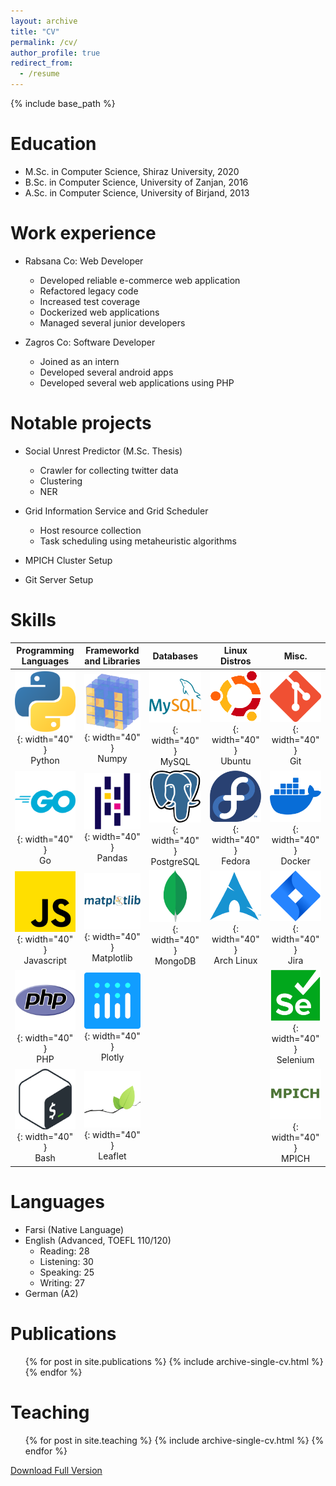 ```yaml
---
layout: archive
title: "CV"
permalink: /cv/
author_profile: true
redirect_from:
  - /resume
---
```


{% include base_path %}

Education
======
* M.Sc. in Computer Science, Shiraz University, 2020
* B.Sc. in Computer Science, University of Zanjan, 2016
* A.Sc. in Computer Science, University of Birjand, 2013

Work experience
======
* Rabsana Co: Web Developer
  * Developed reliable e-commerce web application
  * Refactored legacy code
  * Increased test coverage
  * Dockerized web applications
  * Managed several junior developers

* Zagros Co: Software Developer
  * Joined as an intern
  * Developed several android apps
  * Developed several web applications using PHP

Notable projects
======
* Social Unrest Predictor (M.Sc. Thesis)
  * Crawler for collecting twitter data
  * Clustering
  * NER

* Grid Information Service and Grid Scheduler
  * Host resource collection
  * Task scheduling using metaheuristic algorithms

* MPICH Cluster Setup

* Git Server Setup

Skills
======

|                         Programming Languages                         |                           Frameworkd and Libraries                            |                                   Databases                                   |                              Linux Distros                              |                                   Misc.                                   |
| :-------------------------------------------------------------------: | :---------------------------------------------------------------------------: | :---------------------------------------------------------------------------: | :---------------------------------------------------------------------: | :-----------------------------------------------------------------------: |
|   ![Python](/images/skills/python.png){: width="40" } <br /> Python   |        ![Numpy](/images/skills/numpy.png){: width="40" } <br /> Numpy         |   ![MySQL](/images/skills/mysql.png){: width="40" } <br />           MySQL    |   ![Ubuntu](/images/skills/ubuntu.png){: width="40" } <br />   Ubuntu   |      ![Git](/images/skills/git.png){: width="40" } <br />       Git       |
|       ![Go](/images/skills/golang.png){: width="40" } <br /> Go       |       ![Pandas](/images/skills/pandas.png){: width="40" } <br /> Pandas       | ![PostgreSQL](/images/skills/postgresql.png){: width="40" } <br /> PostgreSQL |   ![Fedora](/images/skills/fedora.png){: width="40" } <br />   Fedora   |     ![Docker](/images/skills/docker.png){: width="40" } <br /> Docker     |
| ![Javascript](/images/skills/js.png){: width="40" } <br /> Javascript | ![Matplotlib](/images/skills/matplotlib.png){: width="40" } <br /> Matplotlib |  ![MongoDB](/images/skills/mongodb.png){: width="40" } <br />       MongoDB   | ![Arch Linux](/images/skills/arch.png){: width="40" } <br /> Arch Linux |       ![Jira](/images/skills/jira.png){: width="40" } <br />   Jira       |
|    ![PHP](/images/skills/php.png){: width="40" } <br />       PHP     |       ![Plotly](/images/skills/plotly.png){: width="40" } <br /> Plotly       |                                                                               |                                                                         | ![Selenium](/images/skills/selenium.png){: width="40" } <br />   Selenium |
|    ![Bash](/images/skills/bash.png){: width="40" } <br />     Bash    |     ![Leaflet](/images/skills/leaflet.png){: width="40" } <br /> Leaflet      |                                                                               |                                                                         |     ![MPICH](/images/skills/mpich.png){: width="40" } <br />   MPICH      |

Languages
======
* Farsi (Native Language)
* English (Advanced, TOEFL 110/120)
  * Reading: 28
  * Listening: 30
  * Speaking: 25
  * Writing: 27
* German (A2)


Publications
======
  <ul>{% for post in site.publications %}
    {% include archive-single-cv.html %}
  {% endfor %}</ul>
  
<!-- Talks
======
  <ul>{% for post in site.talks %}
    {% include archive-single-talk-cv.html %}
  {% endfor %}</ul> -->
  
Teaching
======
  <ul>{% for post in site.teaching %}
    {% include archive-single-cv.html %}
  {% endfor %}</ul>
  
<!-- Service and leadership
======
* Currently signed in to 43 different slack teams -->

[Download Full Version](/files/CV.pdf)
